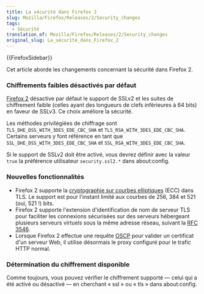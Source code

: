 ```yaml
---
title: La sécurité dans Firefox 2
slug: Mozilla/Firefox/Releases/2/Security_changes
tags:
  - Sécurité
translation_of: Mozilla/Firefox/Releases/2/Security_changes
original_slug: La_sécurité_dans_Firefox_2
---
```


{{FirefoxSidebar}}

Cet article aborde les changements concernant la sécurité dans Firefox 2.

### Chiffrements faibles désactivés par défaut

[Firefox 2](fr/Firefox_2) désactive par défaut le support de SSLv2 et les suites de chiffrement faible (celles ayant des longueurs de clefs inférieures à 64 bits) en faveur de SSLv3. Ce choix améliore la sécurité.

Les méthodes privilégiées de chiffrage sont `TLS_DHE_DSS_WITH_3DES_EDE_CBC_SHA` et `TLS_RSA_WITH_3DES_EDE_CBC_SHA`. Certains serveurs y font référence en tant que `SSL_DHE_DSS_WITH_3DES_EDE_CBC_SHA` et `SSL_RSA_WITH_3DES_EDE_CBC_SHA`.

Si le support de SSLv2 doit être activé, vous devrez définir avec la valeur `true` la préférence utilisateur `security.ssl2.*` dans about:config.

### Nouvelles fonctionnalités

- Firefox 2 supporte la [cryptographie sur courbes elliptiques](http://fr.wikipedia.org/wiki/Cryptographie_sur_les_courbes_elliptiques) (ECC) dans TLS. Le support est pour l'instant limité aux courbes de 256, 384 et 521 (oui, 521&nbsp;!) bits.
- Firefox 2 supporte l'extension d'identification de nom de serveur TLS pour faciliter les connexions sécurisées sur des serveurs hébergeant plusieurs serveurs virtuels sous la même adresse réseau, suivant la [RFC 3546](http://tools.ietf.org/html/rfc3546).
- Lorsque Firefox 2 effectue une requête [OSCP](http://fr.wikipedia.org/wiki/OCSP) pour valider un certificat d'un serveur Web, il utilise désormais le proxy configuré pour le trafic HTTP normal.

### Détermination du chiffrement disponible

Comme toujours, vous pouvez vérifier le chiffrement supporté — celui qui a été activé ou désactivé — en cherchant «&nbsp;ssl&nbsp;» ou «&nbsp;tls&nbsp;» dans about:config.
